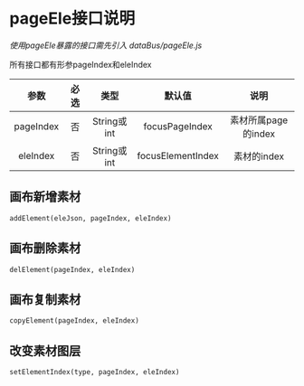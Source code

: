# pageEle接口说明

*使用pageEle暴露的接口需先引入 dataBus/pageEle.js*

所有接口都有形参pageIndex和eleIndex

参数|必选|类型|默认值|说明
:---:|:---:|:---:|:---:|:---:
pageIndex|否|String或int|focusPageIndex|素材所属page的index
eleIndex|否|String或int|focusElementIndex|素材的index

## 画布新增素材

`addElement(eleJson, pageIndex, eleIndex)`

## 画布删除素材

`delElement(pageIndex, eleIndex)`

## 画布复制素材

`copyElement(pageIndex, eleIndex)`

## 改变素材图层

`setElementIndex(type, pageIndex, eleIndex)`